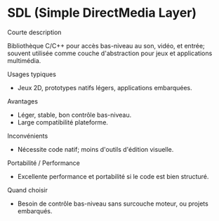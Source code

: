 # SDL (Simple DirectMedia Layer)

Courte description

Bibliothèque C/C++ pour accès bas-niveau au son, vidéo, et entrée; souvent utilisée comme couche d'abstraction pour jeux et applications multimédia.

Usages typiques

- Jeux 2D, prototypes natifs légers, applications embarquées.

Avantages

- Léger, stable, bon contrôle bas-niveau.
- Large compatibilité plateforme.

Inconvénients

- Nécessite code natif; moins d'outils d'édition visuelle.

Portabilité / Performance

- Excellente performance et portabilité si le code est bien structuré.

Quand choisir

- Besoin de contrôle bas-niveau sans surcouche moteur, ou projets embarqués.
